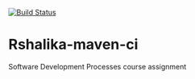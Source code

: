 [![Build Status](https://travis-ci.org/Rshalika/Rshalika-maven-ci.svg?branch=master)](https://travis-ci.org/Rshalika/Rshalika-maven-ci)
# Rshalika-maven-ci
Software Development Processes course assignment 
